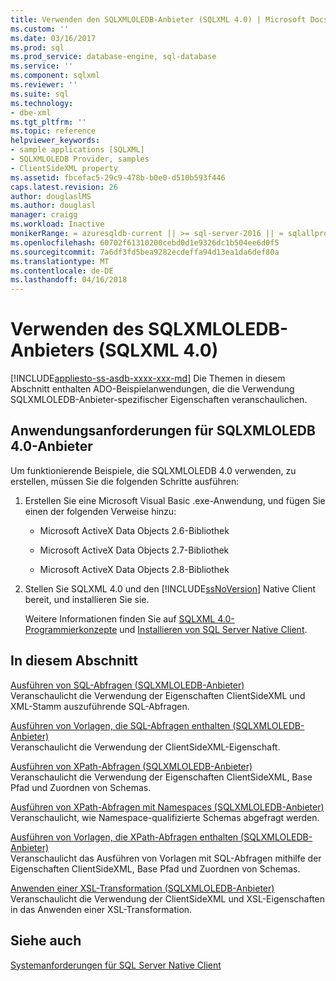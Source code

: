 ```yaml
---
title: Verwenden den SQLXMLOLEDB-Anbieter (SQLXML 4.0) | Microsoft Docs
ms.custom: ''
ms.date: 03/16/2017
ms.prod: sql
ms.prod_service: database-engine, sql-database
ms.service: ''
ms.component: sqlxml
ms.reviewer: ''
ms.suite: sql
ms.technology:
- dbe-xml
ms.tgt_pltfrm: ''
ms.topic: reference
helpviewer_keywords:
- sample applications [SQLXML]
- SQLXMLOLEDB Provider, samples
- ClientSideXML property
ms.assetid: fbcefac5-29c9-478b-b0e0-d510b593f446
caps.latest.revision: 26
author: douglaslMS
ms.author: douglasl
manager: craigg
ms.workload: Inactive
monikerRange: = azuresqldb-current || >= sql-server-2016 || = sqlallproducts-allversions
ms.openlocfilehash: 60702f61310200cebd0d1e9326dc1b504ee6d0f5
ms.sourcegitcommit: 7a6df3fd5bea9282ecdeffa94d13ea1da6def80a
ms.translationtype: MT
ms.contentlocale: de-DE
ms.lasthandoff: 04/16/2018
---
```

# <a name="using-the-sqlxmloledb-provider-sqlxml-40"></a>Verwenden des SQLXMLOLEDB-Anbieters (SQLXML 4.0)
[!INCLUDE[appliesto-ss-asdb-xxxx-xxx-md](../../../includes/appliesto-ss-asdb-xxxx-xxx-md.md)]
  Die Themen in diesem Abschnitt enthalten ADO-Beispielanwendungen, die die Verwendung SQLXMLOLEDB-Anbieter-spezifischer Eigenschaften veranschaulichen.  
  
## <a name="application-requirements-for-sqlxmloledb-40-provider"></a>Anwendungsanforderungen für SQLXMLOLEDB 4.0-Anbieter  
 Um funktionierende Beispiele, die SQLXMLOLEDB 4.0 verwenden, zu erstellen, müssen Sie die folgenden Schritte ausführen:  
  
1.  Erstellen Sie eine Microsoft Visual Basic .exe-Anwendung, und fügen Sie einen der folgenden Verweise hinzu:  
  
    -   Microsoft ActiveX Data Objects 2.6-Bibliothek  
  
    -   Microsoft ActiveX Data Objects 2.7-Bibliothek  
  
    -   Microsoft ActiveX Data Objects 2.8-Bibliothek  
  
2.  Stellen Sie SQLXML 4.0 und den [!INCLUDE[ssNoVersion](../../../includes/ssnoversion-md.md)] Native Client bereit, und installieren Sie sie.  
  
     Weitere Informationen finden Sie auf [SQLXML 4.0-Programmierkonzepte](../../../relational-databases/sqlxml/sqlxml-4-0-programming-concepts.md) und [Installieren von SQL Server Native Client](../../../relational-databases/native-client/applications/installing-sql-server-native-client.md).  
  
## <a name="in-this-section"></a>In diesem Abschnitt  
 [Ausführen von SQL-Abfragen &#40;SQLXMLOLEDB-Anbieter&#41;](../../../relational-databases/sqlxml-annotated-xsd-schemas-xpath-queries/data-access-components-provider/executing-sql-queries-sqlxmloledb-provider.md)  
 Veranschaulicht die Verwendung der Eigenschaften ClientSideXML und XML-Stamm auszuführende SQL-Abfragen.  
  
 [Ausführen von Vorlagen, die SQL-Abfragen enthalten &#40;SQLXMLOLEDB-Anbieter&#41;](../../../relational-databases/sqlxml-annotated-xsd-schemas-xpath-queries/data-access-components-provider/executing-templates-that-contain-sql-queries-sqlxmloledb-provider.md)  
 Veranschaulicht die Verwendung der ClientSideXML-Eigenschaft.  
  
 [Ausführen von XPath-Abfragen &#40;SQLXMLOLEDB-Anbieter&#41;](../../../relational-databases/sqlxml-annotated-xsd-schemas-xpath-queries/data-access-components-provider/executing-xpath-queries-sqlxmloledb-provider.md)  
 Veranschaulicht die Verwendung der Eigenschaften ClientSideXML, Base Pfad und Zuordnen von Schemas.  
  
 [Ausführen von XPath-Abfragen mit Namespaces &#40;SQLXMLOLEDB-Anbieter&#41;](../../../relational-databases/sqlxml-annotated-xsd-schemas-xpath-queries/data-access-components-provider/executing-xpath-queries-with-namespaces-sqlxmloledb-provider.md)  
 Veranschaulicht, wie Namespace-qualifizierte Schemas abgefragt werden.  
  
 [Ausführen von Vorlagen, die XPath-Abfragen enthalten &#40;SQLXMLOLEDB-Anbieter&#41;](../../../relational-databases/sqlxml-annotated-xsd-schemas-xpath-queries/data-access-components-provider/executing-templates-that-contain-xpath-queries-sqlxmloledb-provider.md)  
 Veranschaulicht das Ausführen von Vorlagen mit SQL-Abfragen mithilfe der Eigenschaften ClientSideXML, Base Pfad und Zuordnen von Schemas.  
  
 [Anwenden einer XSL-Transformation &#40;SQLXMLOLEDB-Anbieter&#41;](../../../relational-databases/sqlxml-annotated-xsd-schemas-xpath-queries/data-access-components-provider/applying-an-xsl-transformation-sqlxmloledb-provider.md)  
 Veranschaulicht die Verwendung der ClientSideXML und XSL-Eigenschaften in das Anwenden einer XSL-Transformation.  
  
## <a name="see-also"></a>Siehe auch  
 [Systemanforderungen für SQL Server Native Client](../../../relational-databases/native-client/system-requirements-for-sql-server-native-client.md)  
  
  
